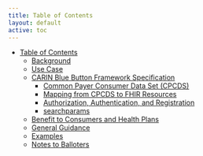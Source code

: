```yaml
---
title: Table of Contents
layout: default
active: toc
---
```


* <a href="toc.html">Table of Contents</a>
    * <a href="Background.html">Background</a>
    * <a href="Use_Case.html">Use Case</a>
    * <a href="CARIN_Blue_Button_Framework_Specification.html">CARIN Blue Button Framework Specification</a>
        * <a href="Common_Payer_Consumer_Data_Set_(CPCDS).html">Common Payer Consumer Data Set (CPCDS)</a>
        * <a href="Mapping_from_CPCDS_to_FHIR_Resources.html">Mapping from CPCDS to FHIR Resources</a>
        * <a href="Authorization,_Authentication,_and_Registration.html">Authorization, Authentication, and Registration</a>
        * <a href="searchparams.html">searchparams</a>
    * <a href="Benefit_to_Consumers_and_Health_Plans.html">Benefit to Consumers and Health Plans</a>
    * <a href="General_Guidance.html">General Guidance</a>
    * <a href="Examples.html">Examples</a>
    * <a href="Notes_to_Balloters.html">Notes to Balloters</a>
